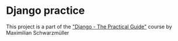 # Django practice

<p>
This project is a part of the <a href="https://www.udemy.com/course/python-django-the-practical-guide/#instructor-2">"Django - The Practical Guide"</a> course by Maximilian Schwarzmüller
</p>

